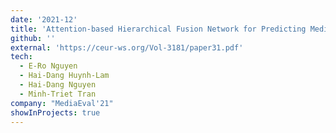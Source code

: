 ```yaml
---
date: '2021-12'
title: 'Attention-based Hierarchical Fusion Network for Predicting Media Memorability'
github: ''
external: 'https://ceur-ws.org/Vol-3181/paper31.pdf'
tech:
  - E-Ro Nguyen
  - Hai-Dang Huynh-Lam
  - Hai-Dang Nguyen
  - Minh-Triet Tran
company: "MediaEval'21"
showInProjects: true
---
```

